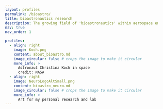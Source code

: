 ```yaml
---
layout: profiles
permalink: /bioastro/
title: bioastronautics research
description: The growing field of 'bioastronautics' within aerospace engineering sciences
nav: true
nav_order: 1

profiles:
  - align: right
    image: Koch.png
    content: about_bioastro.md
    image_circular: false # crops the image to make it circular
    more_info: >
      Astronaut Christina Koch in space
      credit: NASA
  - align: right
    image: NeuroLogoAltSmall.png
    content: bioastro_neuro.md
    image_circular: false # crops the image to make it circular
    more_info: >
      Art for my personal research and lab
---
```

